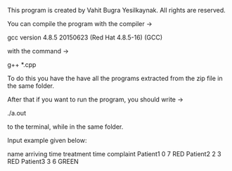 This program is created by Vahit Bugra Yesilkaynak. All rights are reserved.

You can compile the program with the compiler ->

gcc version 4.8.5 20150623 (Red Hat 4.8.5-16) (GCC)

with the command ->

g++ *.cpp

To do this you have the have all the programs extracted from the zip file
in the same folder.

After that if you want to run the program, you should write ->

./a.out

to the terminal, while in the same folder.

Input example given below:

name          arriving time      treatment time    complaint
Patient1      0                  7                 RED
Patient2      2                  3                 RED
Patient3      3                  6                 GREEN

